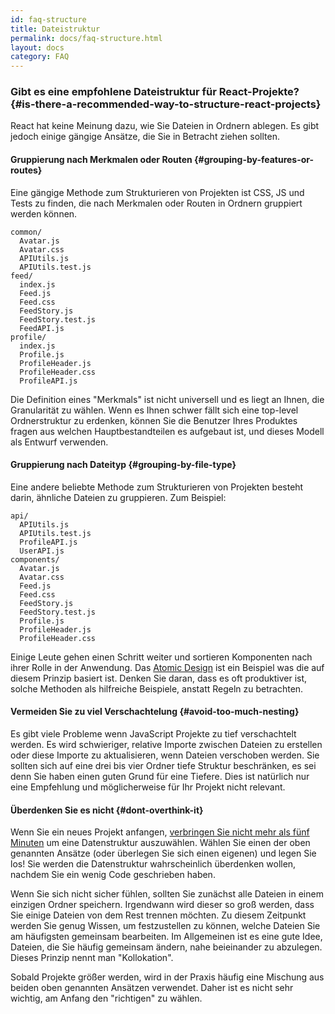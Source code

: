 ```yaml
---
id: faq-structure
title: Dateistruktur
permalink: docs/faq-structure.html
layout: docs
category: FAQ
---
```


### Gibt es eine empfohlene Dateistruktur für React-Projekte? {#is-there-a-recommended-way-to-structure-react-projects}

React hat keine Meinung dazu, wie Sie Dateien in Ordnern ablegen. Es gibt jedoch einige gängige Ansätze, die Sie in Betracht ziehen sollten.

#### Gruppierung nach Merkmalen oder Routen {#grouping-by-features-or-routes}

Eine gängige Methode zum Strukturieren von Projekten ist CSS, JS und Tests zu finden, die nach Merkmalen oder Routen in Ordnern gruppiert werden können.

```
common/
  Avatar.js
  Avatar.css
  APIUtils.js
  APIUtils.test.js
feed/
  index.js
  Feed.js
  Feed.css
  FeedStory.js
  FeedStory.test.js
  FeedAPI.js
profile/
  index.js
  Profile.js
  ProfileHeader.js
  ProfileHeader.css
  ProfileAPI.js
```

Die Definition eines "Merkmals" ist nicht universell und es liegt an Ihnen, die Granularität zu wählen. Wenn es Ihnen schwer fällt sich eine top-level Ordnerstruktur zu erdenken, können Sie die Benutzer Ihres Produktes fragen aus welchen Hauptbestandteilen es aufgebaut ist, und dieses Modell als Entwurf verwenden.

#### Gruppierung nach Dateityp {#grouping-by-file-type}

Eine andere beliebte Methode zum Strukturieren von Projekten besteht darin, ähnliche Dateien zu gruppieren. Zum Beispiel:

```
api/
  APIUtils.js
  APIUtils.test.js
  ProfileAPI.js
  UserAPI.js
components/
  Avatar.js
  Avatar.css
  Feed.js
  Feed.css
  FeedStory.js
  FeedStory.test.js
  Profile.js
  ProfileHeader.js
  ProfileHeader.css
```

Einige Leute gehen einen Schritt weiter und sortieren Komponenten nach ihrer Rolle in der Anwendung. Das [Atomic Design](http://bradfrost.com/blog/post/atomic-web-design/) ist ein Beispiel was die auf diesem Prinzip basiert ist. Denken Sie daran, dass es oft produktiver ist, solche Methoden als hilfreiche Beispiele, anstatt Regeln zu betrachten.

#### Vermeiden Sie zu viel Verschachtelung {#avoid-too-much-nesting}

Es gibt viele Probleme wenn JavaScript Projekte zu tief verschachtelt werden. Es wird schwieriger, relative Importe zwischen Dateien zu erstellen oder diese Importe zu aktualisieren, wenn Dateien verschoben werden. Sie sollten sich auf eine drei bis vier Ordner tiefe Struktur beschränken, es sei denn Sie haben einen guten Grund für eine Tiefere. Dies ist natürlich nur eine Empfehlung und möglicherweise für Ihr Projekt nicht relevant.

#### Überdenken Sie es nicht {#dont-overthink-it}

Wenn Sie ein neues Projekt anfangen, [verbringen Sie nicht mehr als fünf Minuten](https://de.wikipedia.org/wiki/Paralyse_durch_Analyse) um eine Datenstruktur auszuwählen. Wählen Sie einen der oben genannten Ansätze (oder überlegen Sie sich einen eigenen) und legen Sie los! Sie werden die Datenstruktur wahrscheinlich überdenken wollen, nachdem Sie ein wenig Code geschrieben haben.

Wenn Sie sich nicht sicher fühlen, sollten Sie zunächst alle Dateien in einem einzigen Ordner speichern. Irgendwann wird dieser so groß werden, dass Sie einige Dateien von dem Rest trennen möchten. Zu diesem Zeitpunkt werden Sie genug Wissen, um festzustellen zu können, welche Dateien Sie am häufigsten gemeinsam bearbeiten. Im Allgemeinen ist es eine gute Idee, Dateien, die Sie häufig gemeinsam ändern, nahe beieinander zu abzulegen. Dieses Prinzip nennt man "Kollokation".

Sobald Projekte größer werden, wird in der Praxis häufig eine Mischung aus beiden oben genannten Ansätzen verwendet. Daher ist es nicht sehr wichtig, am Anfang den "richtigen" zu wählen.
